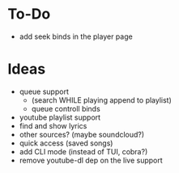# To-Do

- add seek binds in the player page

# Ideas

- queue support 
    - (search WHILE playing append to playlist)
    - queue controll binds
- youtube playlist support
- find and show lyrics
- other sources? (maybe soundcloud?)
- quick access (saved songs)
- add CLI mode (instead of TUI, cobra?)
- remove youtube-dl dep on the live support
